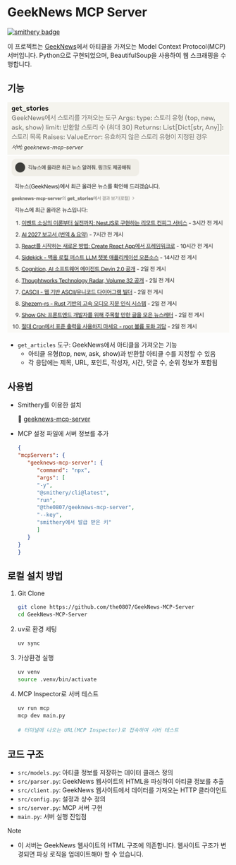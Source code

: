 # GeekNews MCP Server

[![smithery badge](https://smithery.ai/badge/@the0807/geeknews-mcp-server)](https://smithery.ai/server/@the0807/geeknews-mcp-server)

이 프로젝트는 [GeekNews](https://news.hada.io)에서 아티클을 가져오는 Model Context Protocol(MCP) 서버입니다. Python으로 구현되었으며, BeautifulSoup을 사용하여 웹 스크래핑을 수행합니다.

## 기능
![tools](img/tools.png)
![example](img/example.png)

- `get_articles` 도구: GeekNews에서 아티클을 가져오는 기능
  - 아티클 유형(top, new, ask, show)과 반환할 아티클 수를 지정할 수 있음
  - 각 응답에는 제목, URL, 포인트, 작성자, 시간, 댓글 수, 순위 정보가 포함됨

## 사용법

- Smithery를 이용한 설치

   🚀 [geeknews-mcp-server](https://smithery.ai/server/@the0807/geeknews-mcp-server)

- MCP 설정 파일에 서버 정보를 추가

   ```json
   {
   "mcpServers": {
      "geeknews-mcp-server": {
         "command": "npx",
         "args": [
         "-y",
         "@smithery/cli@latest",
         "run",
         "@the0807/geeknews-mcp-server",
         "--key",
         "smithery에서 발급 받은 키"
         ]
      }
   }
   }
   ```

## 로컬 설치 방법

1. Git Clone

   ```bash
   git clone https://github.com/the0807/GeekNews-MCP-Server
   cd GeekNews-MCP-Server
   ```

2. uv로 환경 세팅

   ```bash
   uv sync
   ```

3. 가상환경 실행

   ```bash
   uv venv
   source .venv/bin/activate
   ```

4. MCP Inspector로 서버 테스트

   ```bash
   uv run mcp
   mcp dev main.py

   # 터미널에 나오는 URL(MCP Inspector)로 접속하여 서버 테스트
   ```

## 코드 구조

- `src/models.py`: 아티클 정보를 저장하는 데이터 클래스 정의
- `src/parser.py`: GeekNews 웹사이트의 HTML을 파싱하여 아티클 정보를 추출
- `src/client.py`: GeekNews 웹사이트에서 데이터를 가져오는 HTTP 클라이언트
- `src/config.py`: 설정과 상수 정의
- `src/server.py`: MCP 서버 구현
- `main.py`: 서버 실행 진입점

> [!Note]
> - 이 서버는 GeekNews 웹사이트의 HTML 구조에 의존합니다. 웹사이트 구조가 변경되면 파싱 로직을 업데이트해야 할 수 있습니다.
